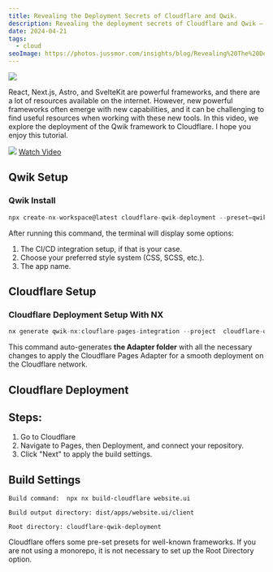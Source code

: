 ```yaml
---
title: Revealing the Deployment Secrets of Cloudflare and Qwik.
description: Revealing the deployment secrets of Cloudflare and Qwik – a detailed developer guide to combining Qwik with Cloudflare Pages and Edge Functions. Learn configuration best practices, performance tuning, and CI/CD setup for blazing-fast, scalable web apps.
date: 2024-04-21
tags:
  - cloud
seoImage: https://photos.jussmor.com/insights/blog/Revealing%20The%20Deployment%20Secrets%20Of%20Cloudflare%20And%20Qwik/deployment.webp
---
```



![](https://photos.jussmor.com/insights/blog/Revealing%20The%20Deployment%20Secrets%20Of%20Cloudflare%20And%20Qwik/deployment.webp)

React, Next.js, Astro, and SvelteKit are powerful frameworks, and there are a lot of resources available on the internet. However, new powerful frameworks often emerge with new capabilities, and it can be challenging to find useful resources when working with these new tools. In this video, we explore the deployment of the Qwik framework to Cloudflare. I hope you enjoy this tutorial.

![](https://www.youtube.com/embed/XnjuMKKCRJA)
[Watch Video](https://www.youtube.com/embed/XnjuMKKCRJA)

## Qwik Setup

### Qwik Install

```javascript
npx create-nx-workspace@latest cloudflare-qwik-deployment --preset=qwik-nx
```

After running this command, the terminal will display some options: 

1. The CI/CD integration setup, if that is your case. 
2. Choose your preferred style system (CSS, SCSS, etc.). 
3. The app name.
## Cloudflare Setup 

### Cloudflare Deployment Setup With NX

```javascript
nx generate qwik-nx:clouflare-pages-integration --project  cloudflare-qwik-deployment
```

This command auto-generates **the Adapter folder** with all the necessary changes to apply the Cloudflare Pages Adapter for a smooth deployment on the Cloudflare network. 

## Cloudflare Deployment 

## Steps:

1. Go to Cloudflare 
2. Navigate to Pages, then Deployment, and connect your repository. 
3. Click "Next" to apply the build settings. 

## Build Settings 

```shell
Build command:  npx nx build-cloudflare website.ui
```

```text
Build output directory: dist/apps/website.ui/client
```

```text
Root directory: cloudflare-qwik-deployment
```

Cloudflare offers some pre-set presets for well-known frameworks. If you are not using a monorepo, it is not necessary to set up the Root Directory option.